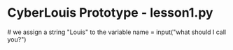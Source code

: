 # CyberLouis Prototype - lesson1.py

# we assign a string "Louis" to the variable
name = input("what should I call you?")
